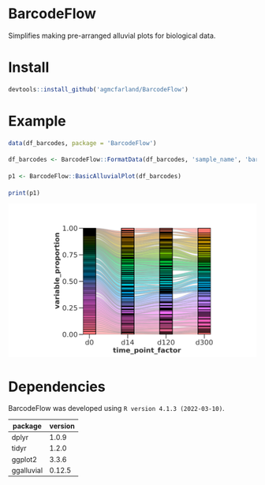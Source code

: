 # BarcodeFlow

Simplifies making pre-arranged alluvial plots for biological data.

# Install

```r
devtools::install_github('agmcfarland/BarcodeFlow')
```

# Example

```r
data(df_barcodes, package = 'BarcodeFlow')

df_barcodes <- BarcodeFlow::FormatData(df_barcodes, 'sample_name', 'barcode', 'dpi', 'proportion')

p1 <- BarcodeFlow::BasicAlluvialPlot(df_barcodes)

print(p1)
```

<img src="docs/example.png" alt="Example of alluvial plot" width=1000>


# Dependencies

BarcodeFlow was developed using `R version 4.1.3 (2022-03-10)`.

| package    | version |
| ---------- | ------- |
| dplyr      | 1.0.9   |
| tidyr      | 1.2.0   |
| ggplot2    | 3.3.6   |
| ggalluvial | 0.12.5  |
